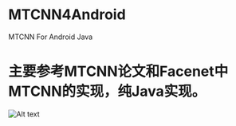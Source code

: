 # MTCNN4Android
MTCNN For Android Java
# 主要参考MTCNN论文和Facenet中MTCNN的实现，纯Java实现。
![Alt text]("Screenshot_20180626-112620.png")
